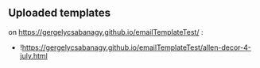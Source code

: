 ## Uploaded templates
on https://gergelycsabanagy.github.io/emailTemplateTest/ :

  - !https://gergelycsabanagy.github.io/emailTemplateTest/allen-decor-4-july.html
  
